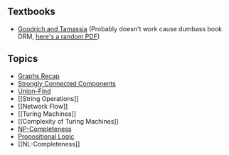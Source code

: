 ## Textbooks
- [Goodrich and Tamassia](https://r4.vlereader.com/Reader?ean=9781119028482) (Probably doesn't work cause dumbass book DRM, [here's a random PDF](https://canvas.projekti.info/ebooks/Algorithm%20Design%20and%20Applications%5BA4%5D.pdf))

## Topics
- [Graphs Recap](Graphs%20Recap.md)
- [Strongly Connected Components](Strongly%20Connected%20Components.md)
- [Union-Find](Union-Find.md)
- [[String Operations]]
- [[Network Flow]]
- [[Turing Machines]]
- [[Complexity of Turing Machines]]
- [NP-Completeness](Year%203/Algorithms%20and%20Complexity/NP-Completeness.md)
- [Propositional Logic](Year%203/Algorithms%20and%20Complexity/Propositional%20Logic.md)
- [[NL-Completeness]]
